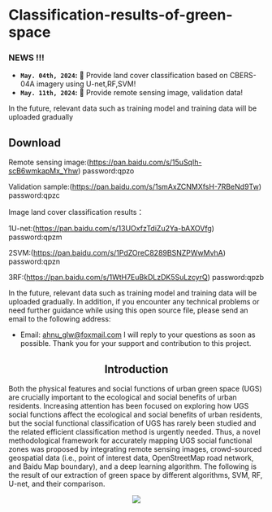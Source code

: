 # Classification-results-of-green-space

### NEWS !!!
* **`May. 04th, 2024`:** :rocket: Provide land cover classification based on CBERS-04A imagery using U-net,RF,SVM!
* **`May. 11th, 2024`:** :rocket: Provide  remote sensing image, validation data!
  
In the future, relevant data such as training model and training data will be uploaded gradually

## Download

Remote sensing image:(https://pan.baidu.com/s/15uSqIh-scB6wmkapMx_Yhw)   password:qpzo

Validation sample:(https://pan.baidu.com/s/1smAxZCNMXfsH-7RBeNd9Tw)  password:qpzc

Image land cover classification results：

1U-net:(https://pan.baidu.com/s/13UOxfzTdiZu2Ya-bAXOVfg)  password:qpzm

2SVM:(https://pan.baidu.com/s/1PdZOreC8289BSNZPWwMvhA)  password:qpzn

3RF:(https://pan.baidu.com/s/1WtH7EuBkDLzDK5SuLzcyrQ) password:qpzb



In the future, relevant data such as training model and training data will be uploaded gradually.
In addition, if you encounter any technical problems or need further guidance while using this open source file, please send an email to the following address:
- Email: ahnu_glw@foxmail.com
I will reply to your questions as soon as possible. Thank you for your support and contribution to this project.




## <div align="center">Introduction</div>
Both the physical features and social functions of urban green space (UGS) are crucially important to the ecological and social benefits of urban residents.  Increasing attention has been focused on exploring how UGS social functions affect the ecological and social benefits of urban residents, but the social functional classification of UGS has rarely been studied and the related efficient classification method is urgently needed.  Thus, a novel methodological framework for accurately mapping UGS social functional zones was proposed by integrating remote sensing images, crowd-sourced geospatial data (i.e., point of interest data, OpenStreetMap road network, and Baidu Map boundary), and a deep learning algorithm.  The following is the result of our extraction of green space by different algorithms, SVM, RF, U-net, and their comparison.
<div align=center>
<img src="https://github.com/glw5201314/Classification-results-of-green-space/assets/74762812/a19f1a2c-db79-463f-b524-5e05f2d9de81" > 
</div>





